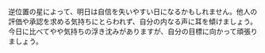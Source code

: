 逆位置の星によって、明日は自信を失いやすい日になるかもしれません。他人の評価や承認を求める気持ちにとらわれず、自分の内なる声に耳を傾けましょう。今日に比べてやや気持ちの浮き沈みがありますが、自分の目標に向かって頑張りましょう。